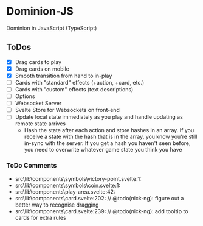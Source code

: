 # Dominion-JS
Dominion in JavaScript (TypeScript)

## ToDos

- [x] Drag cards to play
- [x] Drag cards on mobile
- [x] Smooth transition from hand to in-play
- [ ] Cards with "standard" effects (+action, +card, etc.)
- [ ] Cards with "custom" effects (text descriptions)
- [ ] Options
- [ ] Websocket Server
- [ ] Svelte Store for Websockets on front-end
- [ ] Update local state immediately as you play and handle updating as remote state arrives
   - Hash the state after each action and store hashes in an array. If you receive a state with the hash that is in the array, you know you're still in-sync with the server. If you get a hash you haven't seen before, you need to overwrite whatever game state you think you have

### ToDo Comments

- src\lib\components\symbols\victory-point.svelte:1:<!-- @todo(nick-ng): draw your own victory point symbol -->
- src\lib\components\symbols\coin.svelte:1:<!-- @todo(nick-ng): draw your own coin symbol -->
- src\lib\components\play-area.svelte:42: <!-- @todo(nick-ng): make a cardback component -->
- src\lib\components\card.svelte:202: // @todo(nick-ng): figure out a better way to recognise dragging
- src\lib\components\card.svelte:239: // @todo(nick-ng): add tooltip to cards for extra rules

